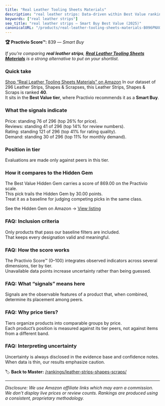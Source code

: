 ```yaml
---
title: "Real Leather Tooling Sheets Materials"
description: "real leather strips: Data-driven within Best Value ranking using the Practivio Score™. Positioned by quality, value, demand, findability, momentum."
keywords: ["real leather strips"]
seo_title: "real leather strips — Smart Buy Best Value (2025)"
canonicalURL: "/products/real-leather-tooling-sheets-materials-B096PNXQHM/"
---
```


**🏆 Practivio Score™:** 839 — _Smart Buy_


*If you're comparing **real leather strips**, **[Real Leather Tooling Sheets Materials](https://www.amazon.com/dp/B096PNXQHM?tag=practivio-20)** is a strong alternative to put on your shortlist.*
### Quick take
[Shop “Real Leather Tooling Sheets Materials” on Amazon](https://www.amazon.com/dp/B096PNXQHM?tag=practivio-20)
In our dataset of 296 Leather Strips, Shapes & Scrapses, this Leather Strips, Shapes & Scraps is ranked **40**.  
It sits in the **Best Value tier**, where Practivio recommends it as a **Smart Buy**.

### What the signals indicate
Price: standing 76 of 296 (top 26% for price).  
Reviews: standing 41 of 296 (top 14% for review numbers).  
Rating: standing 121 of 296 (top 41% for rating quality).  
Demand: standing 30 of 296 (top 11% for monthly demand).

### Position in tier
Evaluations are made only against peers in this tier.

### How it compares to the Hidden Gem
The Best Value Hidden Gem carries a score of 869.00 on the Practivio scale.  
This pick trails the Hidden Gem by 30.00 points.  
Treat it as a baseline for judging competing picks in the same class.  

See the Hidden Gem on Amazon → [View listing](https://www.amazon.com/dp/B0CF27WXNR?tag=practivio-20)

### FAQ: Inclusion criteria
Only products that pass our baseline filters are included.  
That keeps every designation valid and meaningful.

### FAQ: How the score works
The Practivio Score™ (0–100) integrates observed indicators across several dimensions, tier by tier.  
Unavailable data points increase uncertainty rather than being guessed.

### FAQ: What “signals” means here
Signals are the observable features of a product that, when combined, determine its placement among peers.

### FAQ: Why price tiers?
Tiers organize products into comparable groups by price.  
Each product’s position is measured against its tier peers, not against items from a different band.

### FAQ: Interpreting uncertainty
Uncertainty is always disclosed in the evidence base and confidence notes.  
When data is thin, our results emphasize caution.


🏷️ **Back to Master:** [/rankings/leather-strips-shapes-scraps/](/rankings/leather-strips-shapes-scraps/)

---
_Disclosure: We use Amazon affiliate links which may earn a commission. We don’t display live prices or review counts. Rankings are produced using a consistent, proprietary methodology._
